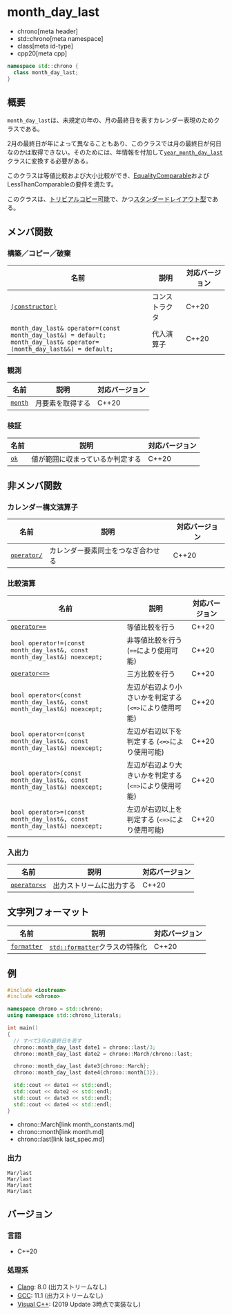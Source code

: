 # month_day_last
* chrono[meta header]
* std::chrono[meta namespace]
* class[meta id-type]
* cpp20[meta cpp]

```cpp
namespace std::chrono {
  class month_day_last;
}
```

## 概要
`month_day_last`は、未規定の年の、月の最終日を表すカレンダー表現のためクラスである。

2月の最終日が年によって異なることもあり、このクラスでは月の最終日が何日なのかは取得できない。そのためには、年情報を付加して[`year_month_day_last`](year_month_day_last.md)クラスに変換する必要がある。

このクラスは等値比較および大小比較ができ、[EqualityComparable](/reference/concepts/equality_comparable.md)およびLessThanComparableの要件を満たす。

このクラスは、[トリビアルコピー可能](/reference/type_traits/is_trivially_copyable.md)で、かつ[スタンダードレイアウト型](/reference/type_traits/is_standard_layout.md)である。


## メンバ関数
### 構築／コピー／破棄

| 名前 | 説明 | 対応バージョン |
|------|------|----------------|
| [`(constructor)`](month_day_last/op_constructor.md) | コンストラクタ | C++20 |
| `month_day_last& operator=(const month_day_last&) = default;`<br/> `month_day_last& operator=(month_day_last&&) = default;` | 代入演算子 | C++20 |


### 観測

| 名前 | 説明 | 対応バージョン |
|------|------|----------------|
| [`month`](month_day_last/month.md) | 月要素を取得する | C++20 |


### 検証

| 名前 | 説明 | 対応バージョン |
|------|------|----------------|
| [`ok`](month_day_last/ok.md) | 値が範囲に収まっているか判定する | C++20 |


## 非メンバ関数
### カレンダー構文演算子

| 名前 | 説明 | 対応バージョン |
|------|------|----------------|
| [`operator/`](month_day_last/op_append.md) | カレンダー要素同士をつなぎ合わせる | C++20 |


### 比較演算

| 名前 | 説明 | 対応バージョン |
|------|------|----------------|
| [`operator==`](month_day_last/op_equal.md) | 等値比較を行う | C++20 |
| `bool operator!=(const month_day_last&, const month_day_last&) noexcept;` | 非等値比較を行う (`==`により使用可能) | C++20 |
| [`operator<=>`](month_day_last/op_compare_3way.md) | 三方比較を行う | C++20 |
| `bool operator<(const month_day_last&, const month_day_last&) noexcept;` | 左辺が右辺より小さいかを判定する (`<=>`により使用可能) | C++20 |
| `bool operator<=(const month_day_last&, const month_day_last&) noexcept;` | 左辺が右辺以下を判定する (`<=>`により使用可能) | C++20 |
| `bool operator>(const month_day_last&, const month_day_last&) noexcept;` | 左辺が右辺より大きいかを判定する (`<=>`により使用可能) | C++20 |
| `bool operator>=(const month_day_last&, const month_day_last&) noexcept;` | 左辺が右辺以上を判定する (`<=>`により使用可能) | C++20 |


### 入出力

| 名前 | 説明 | 対応バージョン |
|------|------|----------------|
| [`operator<<`](month_day_last/op_ostream.md) | 出力ストリームに出力する | C++20 |


## 文字列フォーマット

| 名前 | 説明 | 対応バージョン |
|------|------|----------------|
| [`formatter`](month_day_last/formatter.md) | [`std::formatter`](/reference/format/formatter.md)クラスの特殊化 | C++20 |


## 例
```cpp example
#include <iostream>
#include <chrono>

namespace chrono = std::chrono;
using namespace std::chrono_literals;

int main()
{
  // すべて3月の最終日を表す
  chrono::month_day_last date1 = chrono::last/3;
  chrono::month_day_last date2 = chrono::March/chrono::last;

  chrono::month_day_last date3{chrono::March};
  chrono::month_day_last date4{chrono::month{3}};

  std::cout << date1 << std::endl;
  std::cout << date2 << std::endl;
  std::cout << date3 << std::endl;
  std::cout << date4 << std::endl;
}
```
* chrono::March[link month_constants.md]
* chrono::month[link month.md]
* chrono::last[link last_spec.md]

### 出力
```
Mar/last
Mar/last
Mar/last
Mar/last
```

## バージョン
### 言語
- C++20

### 処理系
- [Clang](/implementation.md#clang): 8.0 (出力ストリームなし)
- [GCC](/implementation.md#gcc): 11.1 (出力ストリームなし)
- [Visual C++](/implementation.md#visual_cpp): (2019 Update 3時点で実装なし)
